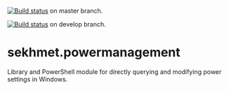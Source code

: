 [![Build status](https://ci.appveyor.com/api/projects/status/hr2ryb5y52sdwwvy/branch/master?svg=true)](https://ci.appveyor.com/project/kimbirkelund/sekhmet-powermanagement/branch/master) on master branch.

[![Build status](https://ci.appveyor.com/api/projects/status/hr2ryb5y52sdwwvy/branch/master?svg=true)](https://ci.appveyor.com/project/kimbirkelund/sekhmet-powermanagement/branch/develop) on develop branch.


sekhmet.powermanagement
=======================

Library and PowerShell module for directly querying and modifying power settings in Windows.
